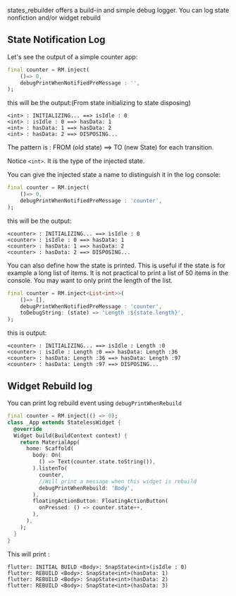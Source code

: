 states_rebuilder offers a build-in and simple debug logger. You can log state nonfiction and/or widget rebuild

## State Notification Log
Let's see the output of a simple counter app:

```dart
final counter = RM.inject(
    ()=> 0,
    debugPrintWhenNotifiedPreMessage : '',
);
```
this will be the output:(From state initializing to state disposing)
```
<int> : INITIALIZING... ==> isIdle : 0
<int> : isIdle : 0 ==> hasData: 1
<int> : hasData: 1 ==> hasData: 2
<int> : hasData: 2 ==> DISPOSING...
```

The pattern is : FROM (old state) ==> TO (new State) for each transition.

Notice `<int>`. It is the type of the injected state.

You can give the injected state a name to distinguish it in the log console:

```dart
final counter = RM.inject(
    ()=> 0,
    debugPrintWhenNotifiedPreMessage : 'counter',
);
```
this will be the output:
```
<counter> : INITIALIZING... ==> isIdle : 0
<counter> : isIdle : 0 ==> hasData: 1
<counter> : hasData: 1 ==> hasData: 2
<counter> : hasData: 2 ==> DISPOSING...
```
You can also define how the state is printed. This is useful if the state is for example a long list of items. It is not practical to print a list of 50 items in the console. You may want to only print the length of the list.


```dart
final counter = RM.inject<List<int>>(
    ()=> [],
    debugPrintWhenNotifiedPreMessage : 'counter',
    toDebugString: (state) => 'Length :${state.length}',
);
```
this is output:
```
<counter> : INITIALIZING... ==> isIdle : Length :0
<counter> : isIdle : Length :0 ==> hasData: Length :36
<counter> : hasData: Length :36 ==> hasData: Length :97
<counter> : hasData: Length :97 ==> DISPOSING...
```

## Widget Rebuild log
You can print log rebuild event using `debugPrintWhenRebuild`

```dart
final counter = RM.inject(() => 0);
class _App extends StatelessWidget {
  @override
  Widget build(BuildContext context) {
    return MaterialApp(
      home: Scaffold(
        body: On(
          () => Text(counter.state.toString()),
        ).listenTo(
          counter,
          //Will print a message when this widget is rebuild
          debugPrintWhenRebuild: 'Body', 
        ),
        floatingActionButton: FloatingActionButton(
          onPressed: () => counter.state++,
        ),
      ),
    );
  }
}
```

This will print :

```
flutter: INITIAL BUILD <Body>: SnapState<int>(isIdle : 0)
flutter: REBUILD <Body>: SnapState<int>(hasData: 1)
flutter: REBUILD <Body>: SnapState<int>(hasData: 2)
flutter: REBUILD <Body>: SnapState<int>(hasData: 3)
```